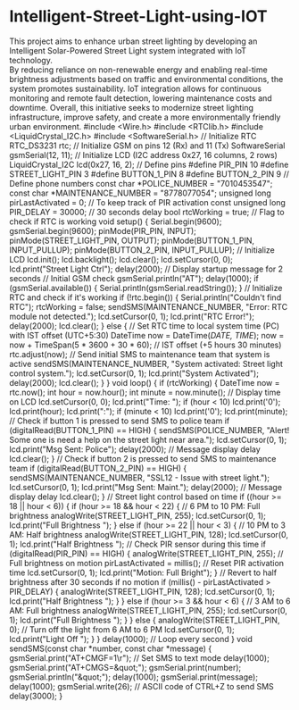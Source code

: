 # Intelligent-Street-Light-using-IOT
This project aims to enhance urban street lighting by developing an Intelligent Solar-Powered Street Light system integrated with IoT technology.     
By reducing reliance on non-renewable energy and enabling real-time brightness adjustments based on traffic and environmental conditions, the system promotes sustainability. 
IoT integration allows for continuous monitoring and remote fault detection, lowering maintenance costs and downtime. 
Overall, this initiative seeks to modernize street lighting infrastructure, improve safety, and create a more environmentally friendly urban environment.
#include &lt;Wire.h&gt;
#include &lt;RTClib.h&gt;
#include &lt;LiquidCrystal_I2C.h&gt;
#include &lt;SoftwareSerial.h&gt;
// Initialize RTC
RTC_DS3231 rtc;
// Initialize GSM on pins 12 (Rx) and 11 (Tx)
SoftwareSerial gsmSerial(12, 11);
// Initialize LCD (I2C address 0x27, 16 columns, 2 rows)
LiquidCrystal_I2C lcd(0x27, 16, 2);
// Define pins
#define PIR_PIN 10
#define STREET_LIGHT_PIN 3
#define BUTTON_1_PIN 8
#define BUTTON_2_PIN 9
// Define phone numbers
const char *POLICE_NUMBER = &quot;7010453547&quot;;
const char *MAINTENANCE_NUMBER = &quot;8778077054&quot;;
unsigned long pirLastActivated = 0; // To keep track of PIR activation
const unsigned long PIR_DELAY = 30000; // 30 seconds delay
bool rtcWorking = true; // Flag to check if RTC is working
void setup() {
Serial.begin(9600);
gsmSerial.begin(9600);
pinMode(PIR_PIN, INPUT);
pinMode(STREET_LIGHT_PIN, OUTPUT);
pinMode(BUTTON_1_PIN, INPUT_PULLUP);
pinMode(BUTTON_2_PIN, INPUT_PULLUP);
// Initialize LCD
lcd.init();
lcd.backlight();
lcd.clear();
lcd.setCursor(0, 0);
lcd.print(&quot;Street Light Ctrl&quot;);
delay(2000); // Display startup message for 2 seconds
// Initial GSM check
gsmSerial.println(&quot;AT&quot;);
delay(1000);
if (gsmSerial.available()) {
Serial.println(gsmSerial.readString());
}
// Initialize RTC and check if it&#39;s working
if (!rtc.begin()) {
Serial.println(&quot;Couldn&#39;t find RTC&quot;);
rtcWorking = false;
sendSMS(MAINTENANCE_NUMBER, &quot;Error: RTC module not detected.&quot;);
lcd.setCursor(0, 1);
lcd.print(&quot;RTC Error!&quot;);
delay(2000);
lcd.clear();
} else {
// Set RTC time to local system time (PC) with IST offset (UTC+5:30)
DateTime now = DateTime(_DATE, TIME_);
now = now + TimeSpan(5 * 3600 + 30 * 60); // IST offset (+5 hours 30 minutes)
rtc.adjust(now);
// Send initial SMS to maintenance team that system is active
sendSMS(MAINTENANCE_NUMBER, &quot;System activated: Street light control
system.&quot;);
lcd.setCursor(0, 1);
lcd.print(&quot;System Activated&quot;);
delay(2000);
lcd.clear();
}
}
void loop() {
if (rtcWorking) {
DateTime now = rtc.now();
int hour = now.hour();
int minute = now.minute();
// Display time on LCD
lcd.setCursor(0, 0);
lcd.print(&quot;Time: &quot;);
if (hour &lt; 10) lcd.print(&#39;0&#39;);
lcd.print(hour);
lcd.print(&quot;:&quot;);
if (minute &lt; 10) lcd.print(&#39;0&#39;);
lcd.print(minute);
// Check if button 1 is pressed to send SMS to police team
if (digitalRead(BUTTON_1_PIN) == HIGH) {
sendSMS(POLICE_NUMBER, &quot;Alert! Some one is need a help on the street light
near area.&quot;);
lcd.setCursor(0, 1);
lcd.print(&quot;Msg Sent: Police&quot;);
delay(2000); // Message display delay
lcd.clear();
}
// Check if button 2 is pressed to send SMS to maintenance team
if (digitalRead(BUTTON_2_PIN) == HIGH) {
sendSMS(MAINTENANCE_NUMBER, &quot;SSL12 - Issue with street light.&quot;);
lcd.setCursor(0, 1);
lcd.print(&quot;Msg Sent: Maint.&quot;);
delay(2000); // Message display delay
lcd.clear();
}
// Street light control based on time
if ((hour &gt;= 18 || hour &lt; 6)) {
if (hour &gt;= 18 &amp;&amp; hour &lt; 22) { // 6 PM to 10 PM: Full brightness
analogWrite(STREET_LIGHT_PIN, 255);
lcd.setCursor(0, 1);
lcd.print(&quot;Full Brightness &quot;);
} else if (hour &gt;= 22 || hour &lt; 3) { // 10 PM to 3 AM: Half brightness
analogWrite(STREET_LIGHT_PIN, 128);
lcd.setCursor(0, 1);
lcd.print(&quot;Half Brightness &quot;);
// Check PIR sensor during this time
if (digitalRead(PIR_PIN) == HIGH) {
analogWrite(STREET_LIGHT_PIN, 255); // Full brightness on motion
pirLastActivated = millis(); // Reset PIR activation time
lcd.setCursor(0, 1);
lcd.print(&quot;Motion: Full Bright&quot;);
}
// Revert to half brightness after 30 seconds if no motion
if (millis() - pirLastActivated &gt; PIR_DELAY) {
analogWrite(STREET_LIGHT_PIN, 128);
lcd.setCursor(0, 1);
lcd.print(&quot;Half Brightness &quot;);
}
} else if (hour &gt;= 3 &amp;&amp; hour &lt; 6) { // 3 AM to 6 AM: Full brightness
analogWrite(STREET_LIGHT_PIN, 255);
lcd.setCursor(0, 1);
lcd.print(&quot;Full Brightness &quot;);
}
} else {
analogWrite(STREET_LIGHT_PIN, 0); // Turn off the light from 6 AM to 6 PM
lcd.setCursor(0, 1);
lcd.print(&quot;Light Off &quot;);
}
}
delay(1000); // Loop every second
}
void sendSMS(const char *number, const char *message) {
gsmSerial.print(&quot;AT+CMGF=1\r&quot;); // Set SMS to text mode
delay(1000);
gsmSerial.print(&quot;AT+CMGS=\&quot;&quot;);
gsmSerial.print(number);
gsmSerial.println(&quot;\&quot;&quot;);
delay(1000);
gsmSerial.print(message);
delay(1000);
gsmSerial.write(26); // ASCII code of CTRL+Z to send SMS
delay(3000);
}
